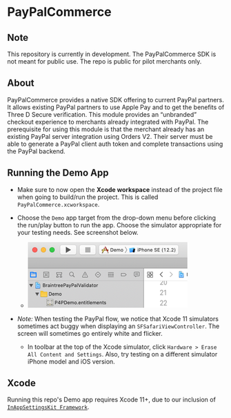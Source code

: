 # PayPalCommerce

## Note
This repository is currently in development. The PayPalCommerce SDK is not meant for public use. The repo is public for pilot merchants only.

## About
PayPalCommerce provides a native SDK offering to current PayPal partners. It allows existing PayPal partners to use Apple Pay and to get the benefits of Three D Secure verification. This module provides an “unbranded” checkout experience to merchants already integrated with PayPal. The prerequisite for using this module is that the merchant already has an existing PayPal server integration using Orders V2. Their server must be able to generate a PayPal client auth token and complete transactions using the PayPal backend.

## Running the Demo App

- Make sure to now open the **Xcode workspace** instead of the project file when going to build/run the project. This is called `PayPalCommerce.xcworkspace`.

- Choose the `Demo` app target from the drop-down menu before clicking the run/play button to run the app. Choose the simulator appropriate for your testing needs. See screenshot below.
  - ![Choose Demo target](documentation_image_assets/p4p_demo_target.png)

- *Note:* When testing the PayPal flow, we notice that Xcode 11 simulators sometimes act buggy when displaying an `SFSafariViewController`. The screen will sometimes go entirely white and flicker.
  - In toolbar at the top of the Xcode simulator, click `Hardware > Erase All Content and Settings`. Also, try testing on a different simulator iPhone model and iOS version.

## Xcode 
Running this repo's Demo app requires Xcode 11+, due to our inclusion of [`InAppSettingsKit Framework`](https://github.com/futuretap/InAppSettingsKit).
